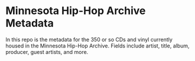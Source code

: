 # Minnesota Hip-Hop Archive Metadata

In this repo is the metadata for the 350 or so CDs and vinyl currently housed in the Minnesota Hip-Hop Archive. Fields include artist, title, album, producer, guest artists, and more.
